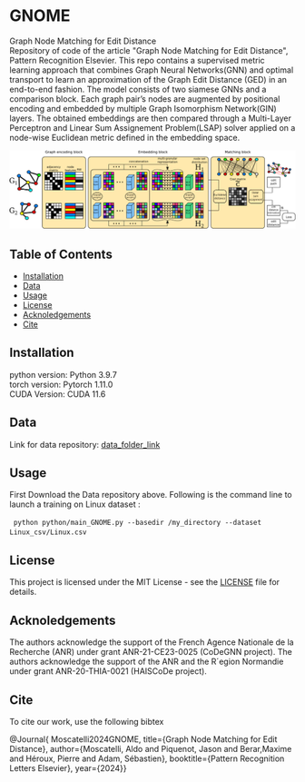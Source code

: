 # GNOME
Graph Node Matching for Edit Distance\
Repository of code of the article "Graph Node Matching for Edit Distance", Pattern Recognition Elsevier.
This repo contains a supervised metric learning approach that combines Graph Neural Networks(GNN) and optimal transport to learn an approximation of the Graph Edit Distance (GED) in an end-to-end fashion. The model consists of two siamese GNNs and a comparison block. Each graph pair’s nodes are augmented by positional encoding and embedded by multiple Graph Isomorphism Network(GIN) layers. The obtained embeddings are
then compared through a Multi-Layer Perceptron and Linear Sum Assignement Problem(LSAP) solver applied on a node-wise Euclidean metric defined in the embedding space.

![GNOME architecture](GNOME_img.png)

## Table of Contents

- [Installation](#installation)
- [Data](#data)
- [Usage](#usage)
- [License](#license)
- [Acknoledgements](#acknoledgements)
- [Cite](#cite)

## Installation

python version: Python 3.9.7 \
torch version: Pytorch 1.11.0 \
CUDA Version: CUDA 11.6

## Data
Link for data repository: [data_folder_link](https://drive.google.com/drive/folders/1wiebwTGNJ3oNL1phEoL5TKk8b72gBJ0f?usp=sharing)

## Usage
First Download the Data repository above. 
Following is the command line to launch a training on Linux dataset : 

``` python python/main_GNOME.py --basedir /my_directory --dataset Linux_csv/Linux.csv```


## License
This project is licensed under the MIT License - see the [LICENSE](/LICENSE) file for details.

## Acknoledgements
The authors acknowledge the support of the French Agence Nationale de la Recherche
(ANR) under grant ANR-21-CE23-0025 (CoDeGNN project). The authors acknowledge the
support of the ANR and the R´egion Normandie under grant ANR-20-THIA-0021 (HAISCoDe
project).

## Cite
To cite our work, use the following bibtex

@Journal{ Moscatelli2024GNOME, title={Graph Node Matching for Edit Distance}, author={Moscatelli, Aldo and Piquenot, Jason and Berar,Maxime and Héroux, Pierre and Adam, Sébastien}, booktitle={Pattern Recognition Letters Elsevier}, year={2024}}
